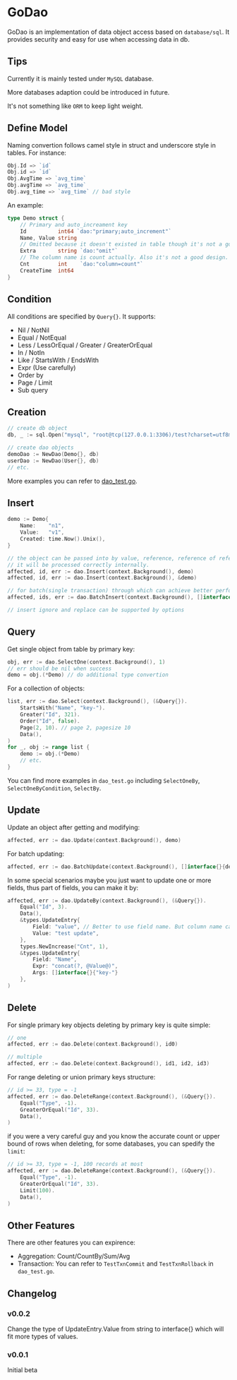 # GoDao

GoDao is an implementation of data object access based on `database/sql`.
It provides security and easy for use when accessing data in db.

## Tips

Currently it is mainly tested under `MySQL` database.

More databases adaption could be introduced in future.

It's not something like `ORM` to keep light weight.

## Define Model

Naming convertion follows camel style in struct and underscore style in tables. For instance:

```go
Obj.Id => `id`
Obj.id => `id`
Obj.AvgTime => `avg_time`
Obj.avgTime => `avg_time`
Obj.avg_time => `avg_time` // bad style
```

An example:

```go
type Demo struct {
    // Primary and auto_increament key
    Id          int64 `dao:"primary;auto_increment"`
    Name, Value string
    // Omitted because it doesn't existed in table though it's not a good design actually.
    Extra       string `dao:"omit"`
    // The column name is count actually. Also it's not a good design.
    Cnt         int    `dao:"column=count"`
    CreateTime  int64
}
```

## Condition

All conditions are specified by `Query{}`.
It supports:

* Nil / NotNil
* Equal / NotEqual
* Less / LessOrEqual / Greater / GreaterOrEqual
* In / NotIn
* Like / StartsWith / EndsWith
* Expr (Use carefully)
* Order by
* Page / Limit
* Sub query

## Creation

```go
// create db object
db, _ := sql.Open("mysql", "root@tcp(127.0.0.1:3306)/test?charset=utf8mb4,utf8")

// create dao objects
demoDao := NewDao(Demo{}, db)
userDao := NewDao(User{}, db)
// etc.
```

More examples you can refer to [dao_test.go](dao_test.go).

## Insert

```go
demo := Demo{
    Name:    "n1",
    Value:   "v1",
    Created: time.Now().Unix(),
}

// the object can be passed into by value, reference, reference of reference, etc.
// it will be processed correctly internally.
affected, id, err := dao.Insert(context.Background(), demo)
affected, id, err := dao.Insert(context.Background(), &demo)

// for batch(single transaction) through which can achieve better performance
affected, ids, err := dao.BatchInsert(context.Background(), []interface{}{demo, demo1, demo2})

// insert ignore and replace can be supported by options
```

## Query

Get single object from table by primary key:

```go
obj, err := dao.SelectOne(context.Background(), 1)
// err should be nil when success
demo = obj.(*Demo) // do additional type convertion
```

For a collection of objects:

```go
list, err := dao.Select(context.Background(), (&Query{}).
    StartsWith("Name", "key-").
    Greater("Id", 321).
    Order("Id", false).
    Page(2, 10). // page 2, pagesize 10
    Data(),
)
for _, obj := range list {
    demo := obj.(*Demo)
    // etc.
}
```

You can find more examples in `dao_test.go` including `SelectOneBy`, `SelectOneByCondition`, `SelectBy`.

## Update

Update an object after getting and modifying:

```go
affected, err := dao.Update(context.Background(), demo)
```

For batch updating:

```go
affected, err := dao.BatchUpdate(context.Background(), []interface{}{demo1, demo2, demo3})
```

In some special scenarios maybe you just want to update one or more fields, thus part of fields, you can make it by:

```go
affected, err := dao.UpdateBy(context.Background(), (&Query{}).
    Equal("Id", 3).
    Data(),
    &types.UpdateEntry{
        Field: "value", // Better to use field name. But column name can be recognized too in most of methods.
        Value: "test update",
    },
    types.NewIncrease("Cnt", 1),
    &types.UpdateEntry{
        Field: "Name", 
        Expr: "concat(?, @Value@)",
        Args: []interface{}{"key-"}
    },
)
```

## Delete

For single primary key objects deleting by primary key is quite simple:

```go
// one
affected, err := dao.Delete(context.Background(), id0)

// multiple
affected, err := dao.Delete(context.Background(), id1, id2, id3)
```

For range deleting or union primary keys structure:

```go
// id >= 33, type = -1
affected, err := dao.DeleteRange(context.Background(), (&Query{}).
    Equal("Type", -1).
    GreaterOrEqual("Id", 33).
    Data(),
)
```

if you were a very careful guy and you know the accurate count or upper bound of rows when deleting, for some databases, you can spedify the `limit`:

```go
// id >= 33, type = -1, 100 records at most
affected, err := dao.DeleteRange(context.Background(), (&Query{}).
    Equal("Type", -1).
    GreaterOrEqual("Id", 33).
    Limit(100).
    Data(),
)
```

## Other Features

There are other features you can expirence:

* Aggregation: Count/CountBy/Sum/Avg
* Transaction: You can refer to `TestTxnCommit` and `TestTxnRollback` in `dao_test.go`.

## Changelog

### v0.0.2

Change the type of UpdateEntry.Value from string to interface{} which will fit more types of values.

### v0.0.1

Initial beta

